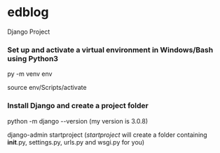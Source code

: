 # edblog
Django Project

### Set up and activate a virtual environment in Windows/Bash using Python3

py -m venv env

source env/Scripts/activate

### Install Django and create a project folder

python -m django --version
(my version is 3.0.8)

django-admin startproject <django-pro>
(_startproject_ will create a folder containing __init__.py, settings.py, urls.py and wsgi.py for you)
